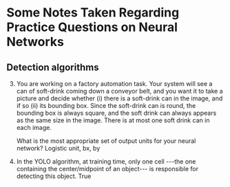 # Some Notes Taken Regarding Practice Questions on Neural Networks
## Detection algorithms
3. You are working on a factory automation task. Your system will see a can of soft-drink coming down a conveyor belt, and you want it to take a picture and decide whether (i) there is a soft-drink can in the image, and if so (ii) its bounding box. Since the soft-drink can is round, the bounding box is always square, and the soft drink can always appears as the same size in the image. There is at most one soft drink can in each image.

   What is the most appropriate set of output units for your neural network?
   Logistic unit, bx, by

7. In the YOLO algorithm, at training time, only one cell ---the one containing the center/midpoint of an object--- is responsible for detecting this object.
   True
